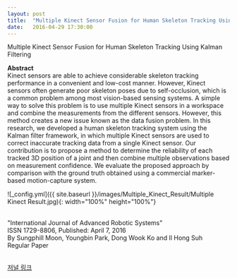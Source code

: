 ```yaml
---
layout: post
title:  "Multiple Kinect Sensor Fusion for Human Skeleton Tracking Using Kalman Filtering"
date:   2016-04-29 17:30:00
---
```


Multiple Kinect Sensor Fusion for Human Skeleton Tracking Using Kalman Filtering<br>

<b>Abstract</b><br>
Kinect sensors are able to achieve considerable skeleton tracking performance in a convenient and low-cost manner. However, Kinect sensors often generate poor skeleton poses due to self-occlusion, which is a common problem among most vision-based sensing systems. A simple way to solve this problem is to use multiple Kinect sensors in a workspace and combine the measurements from the different sensors. However, this method creates a new issue known as the data fusion problem. In this research, we developed a human skeleton tracking system using the Kalman filter framework, in which multiple Kinect sensors are used to correct inaccurate tracking data from a single Kinect sensor. Our contribution is to propose a method to determine the reliability of each tracked 3D position of a joint and then combine multiple observations based on measurement confidence. We evaluate the proposed approach by comparison with the ground truth obtained using a commercial marker-based motion-capture system.

![_config.yml]({{ site.baseurl }}/images/Multiple_Kinect_Result/Multiple Kinect Result.jpg){: width="100%" height="100%"}<br>

<br>"International Journal of Advanced Robotic Systems"<br> ISSN 1729-8806, Published: April 7, 2016 <br>
By Sungphill Moon, Youngbin Park, Dong Wook Ko and Il Hong Suh	<br>
Regular Paper <br>

<br>[저널 링크](https://journals.sagepub.com/doi/full/10.5772/62415)<br>
